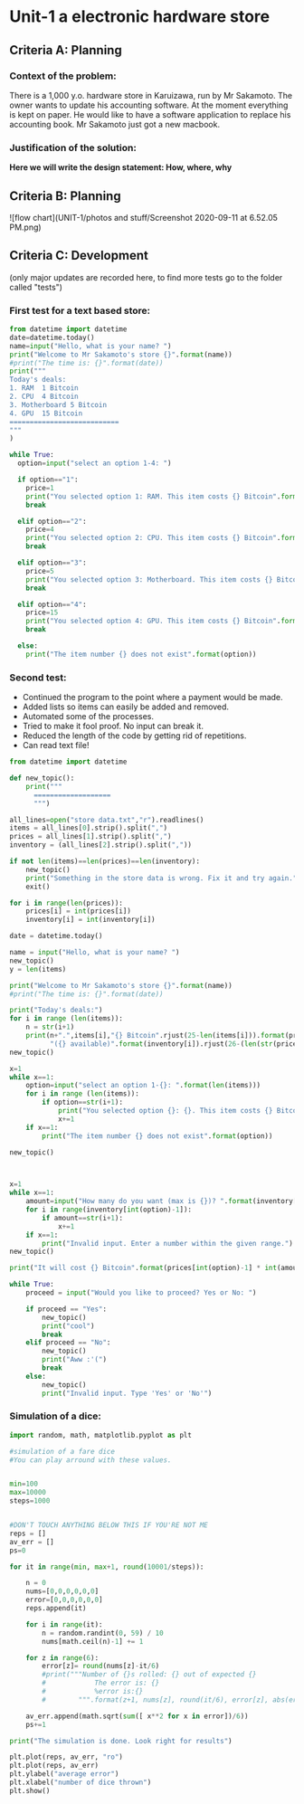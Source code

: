 # Unit-1 a electronic hardware store

## Criteria A: Planning

### Context of the problem:
There is a 1,000 y.o. hardware store in Karuizawa, run by Mr Sakamoto. The owner wants to update his accounting software. At the moment everything is kept on paper. He would like to have a software application to replace his accounting book. Mr Sakamoto just got a new macbook.

### Justification of the solution:
**Here we will write the design statement: How, where, why**

## Criteria B: Planning
![flow chart](UNIT-1/photos and stuff/Screenshot 2020-09-11 at 6.52.05 PM.png)

## Criteria C: Development
(only major updates are recorded here, to find more tests go to the folder called "tests")

### First test for a text based store:
```.py
from datetime import datetime
date=datetime.today()
name=input("Hello, what is your name? ")
print("Welcome to Mr Sakamoto's store {}".format(name))
#print("The time is: {}".format(date))
print("""
Today's deals:
1. RAM  1 Bitcoin
2. CPU  4 Bitcoin
3. Motherboard 5 Bitcoin
4. GPU  15 Bitcoin
===========================
"""
)

while True:
  option=input("select an option 1-4: ")

  if option=="1":
    price=1
    print("You selected option 1: RAM. This item costs {} Bitcoin".format(price))
    break

  elif option=="2":
    price=4
    print("You selected option 2: CPU. This item costs {} Bitcoin".format(price))
    break

  elif option=="3":
    price=5
    print("You selected option 3: Motherboard. This item costs {} Bitcoin".format(price))
    break

  elif option=="4":
    price=15
    print("You selected option 4: GPU. This item costs {} Bitcoin".format(price))
    break

  else:
    print("The item number {} does not exist".format(option))
  ```
### Second test:
* Continued the program to the point where a payment would be made.
* Added lists so items can easily be added and removed.
* Automated some of the processes.
* Tried to make it fool proof. No input can break it.
* Reduced the length of the code by getting rid of repetitions.
* Can read text file!



```.py
from datetime import datetime

def new_topic():
    print("""
      ===================
      """)

all_lines=open("store data.txt","r").readlines()
items = all_lines[0].strip().split(",")
prices = all_lines[1].strip().split(",")
inventory = (all_lines[2].strip().split(","))

if not len(items)==len(prices)==len(inventory):
    new_topic()
    print("Something in the store data is wrong. Fix it and try again.")
    exit()

for i in range(len(prices)):
    prices[i] = int(prices[i])
    inventory[i] = int(inventory[i])

date = datetime.today()

name = input("Hello, what is your name? ")
new_topic()
y = len(items)

print("Welcome to Mr Sakamoto's store {}".format(name))
#print("The time is: {}".format(date))

print("Today's deals:")
for i in range (len(items)):
    n = str(i+1)
    print(n+".",items[i],"{} Bitcoin".rjust(25-len(items[i])).format(prices[i]),
          "({} available)".format(inventory[i]).rjust(26-(len(str(prices[i]))+len("  Bitcoin"))))
new_topic()

x=1
while x==1:
    option=input("select an option 1-{}: ".format(len(items)))
    for i in range (len(items)):
        if option==str(i+1):
            print("You selected option {}: {}. This item costs {} Bitcoin".format(i+1,items[i],prices[i]))
            x+=1
    if x==1:
        print("The item number {} does not exist".format(option))

new_topic()



x=1
while x==1:
    amount=input("How many do you want (max is {})? ".format(inventory[int(option)-1]))
    for i in range(inventory[int(option)-1]):
        if amount==str(i+1):
            x+=1
    if x==1:
        print("Invalid input. Enter a number within the given range.")
new_topic()

print("It will cost {} Bitcoin".format(prices[int(option)-1] * int(amount)))

while True:
    proceed = input("Would you like to proceed? Yes or No: ")

    if proceed == "Yes":
        new_topic()
        print("cool")
        break
    elif proceed == "No":
        new_topic()
        print("Aww :'(")
        break
    else:
        new_topic()
        print("Invalid input. Type 'Yes' or 'No'")
```

### Simulation of a dice:

```.py
import random, math, matplotlib.pyplot as plt

#simulation of a fare dice
#You can play arround with these values.


min=100
max=10000
steps=1000


#DON'T TOUCH ANYTHING BELOW THIS IF YOU'RE NOT ME
reps = []
av_err = []
ps=0

for it in range(min, max+1, round(10001/steps)):

    n = 0
    nums=[0,0,0,0,0,0]
    error=[0,0,0,0,0,0]
    reps.append(it)

    for i in range(it):
        n = random.randint(0, 59) / 10
        nums[math.ceil(n)-1] += 1

    for z in range(6):
        error[z]= round(nums[z]-it/6)
        #print("""Number of {}s rolled: {} out of expected {}
        #            The error is: {}
        #            %error is:{}
        #        """.format(z+1, nums[z], round(it/6), error[z], abs(error[z]/nums[z])))

    av_err.append(math.sqrt(sum([ x**2 for x in error])/6))
    ps+=1

print("The simulation is done. Look right for results")

plt.plot(reps, av_err, "ro")
plt.plot(reps, av_err)
plt.ylabel("average error")
plt.xlabel("number of dice thrown")
plt.show()
```
